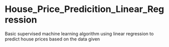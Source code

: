 # House_Price_Predicition_Linear_Regression
Basic supervised machine learning algorithm using linear regression to predict house prices based on the data given
